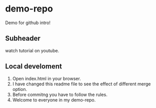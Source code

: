 # demo-repo
Demo for github intro!

## Subheader

watch tutorial on youtube.

## Local develoment

1. Open index.html in your browser.
2. I have changed this readme file to see the effect of different merge option.
3. Before commitng you have to follow the rules.
4. Welcome to everyone in my demo-repo.
